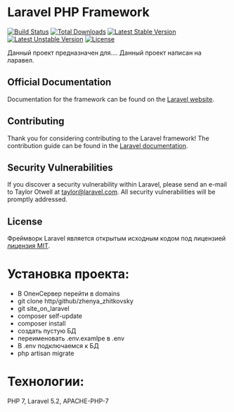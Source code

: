 # Laravel PHP Framework

[![Build Status](https://travis-ci.org/laravel/framework.svg)](https://travis-ci.org/laravel/framework)
[![Total Downloads](https://poser.pugx.org/laravel/framework/d/total.svg)](https://packagist.org/packages/laravel/framework)
[![Latest Stable Version](https://poser.pugx.org/laravel/framework/v/stable.svg)](https://packagist.org/packages/laravel/framework)
[![Latest Unstable Version](https://poser.pugx.org/laravel/framework/v/unstable.svg)](https://packagist.org/packages/laravel/framework)
[![License](https://poser.pugx.org/laravel/framework/license.svg)](https://packagist.org/packages/laravel/framework)

Данный проект предназначен для....
Данный проект написан на ларавел.

## Official Documentation

Documentation for the framework can be found on the [Laravel website](http://laravel.com/docs).

## Contributing

Thank you for considering contributing to the Laravel framework! The contribution guide can be found in the [Laravel documentation](http://laravel.com/docs/contributions).

## Security Vulnerabilities

If you discover a security vulnerability within Laravel, please send an e-mail to Taylor Otwell at taylor@laravel.com. All security vulnerabilities will be promptly addressed.

## License

Фреймворк Laravel является открытым исходным кодом под лицензией [лицензия MIT](http://opensource.org/licenses/MIT).

# Установка проекта:
- В ОпенСервер перейти в domains
- git clone http/github/zhenya_zhitkovsky
- git site_on_laravel
- composer self-update
- composer install
- создать пустую БД
- переименовать .env.examlpe в .env
- В .env подключаемся к БД
- php artisan migrate

# Технологии:
 PHP 7, Laravel 5.2, APACHE-PHP-7

